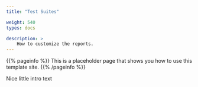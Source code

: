 ```yaml
---
title: "Test Suites"

weight: 540
types: docs

description: >
    How to customize the reports.
---
```


{{% pageinfo %}}
This is a placeholder page that shows you how to use this template site.
{{% /pageinfo %}}

Nice little intro text

